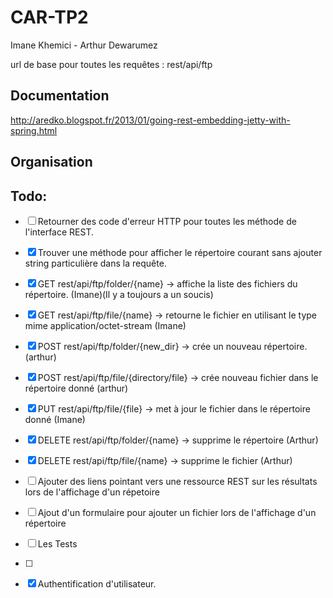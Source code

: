 CAR-TP2
=======
Imane Khemici - Arthur Dewarumez

url de base pour toutes les requêtes :
	rest/api/ftp

Documentation
-------------
http://aredko.blogspot.fr/2013/01/going-rest-embedding-jetty-with-spring.html

Organisation
------------


Todo:
-----
- [ ] Retourner des code d'erreur HTTP pour toutes les méthode de l'interface REST.
- [x] Trouver une méthode pour afficher le répertoire courant sans ajouter string particulière dans la requête.
- [x] GET rest/api/ftp/folder/{name} -> affiche la liste des fichiers du répertoire. (Imane)(Il y a toujours a un soucis)
- [x] GET rest/api/ftp/file/{name} -> retourne le fichier en utilisant le type mime application/octet-stream (Imane)

- [x] POST rest/api/ftp/folder/{new_dir} -> crée un nouveau répertoire. (arthur)
- [x] POST rest/api/ftp/file/{directory/file} -> crée nouveau fichier dans le répertoire donné (arthur)

- [x] PUT rest/api/ftp/file/{file} -> met à jour le fichier dans le répertoire donné (Imane)

- [x] DELETE rest/api/ftp/folder/{name} -> supprime le répertoire (Arthur)
- [x] DELETE rest/api/ftp/file/{name} -> supprime le fichier (Arthur)

- [ ] Ajouter des liens pointant vers une ressource REST sur les résultats lors de l'affichage d'un répetoire

- [ ] Ajout d'un formulaire pour ajouter un fichier lors de l'affichage d'un répertoire

- [ ] Les Tests

- [ ] 

- [x] Authentification d'utilisateur.

